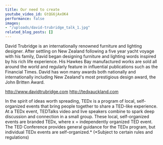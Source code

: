 ```yaml
---
title: Our need to create
youtube_video_id: GtQG6jAxOK4
performance: false
images:
- "/uploads/david-trubridge_talk_1.jpg"
related_blog_posts: []
---
```


David Trubridge is an internationally renowned furniture and lighting designer. After settling on New Zealand following a five year yacht voyage with his family, David began designing furniture and lighting words inspired by his rich life experience. His Hawkes Bay manufactured works are sold all around the world and regularly feature in influential publications such as the Financial Times. David has won many awards both nationally and internationally including New Zealand's most prestigious design award, the John Britten Award.

http://www.davidtrubridge.com
http://tedxauckland.com

In the spirit of ideas worth spreading, TEDx is a program of local, self-organized events that bring people together to share a TED-like experience. At a TEDx event, TEDTalks video and live speakers combine to spark deep discussion and connection in a small group. These local, self-organized events are branded TEDx, where x = independently organized TED event. The TED Conference provides general guidance for the TEDx program, but individual TEDx events are self-organized.* (*Subject to certain rules and regulations)
